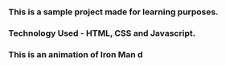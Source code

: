 ### This is a sample project made for learning purposes.
### Technology Used - HTML, CSS and Javascript.

### This is an animation of Iron Man d